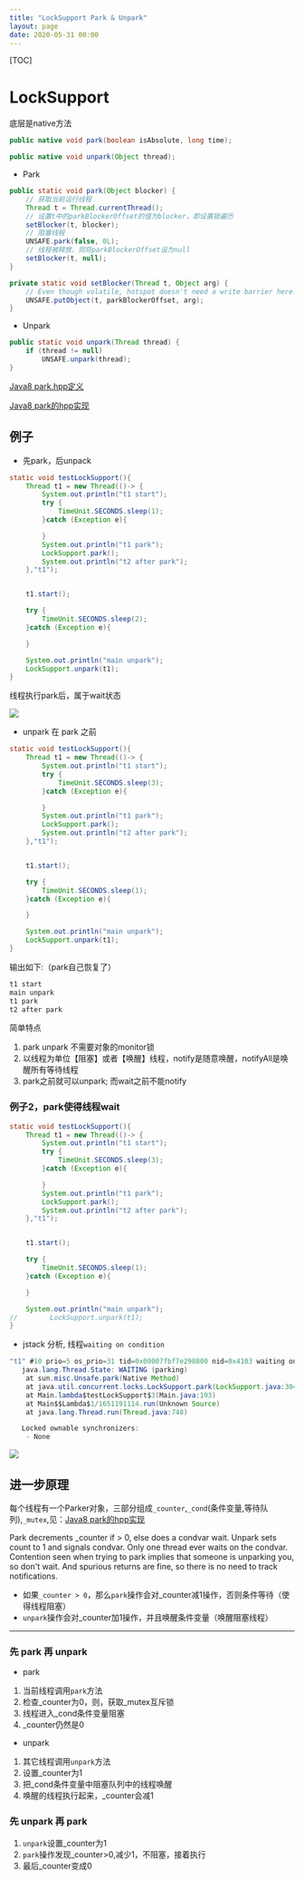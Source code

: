 ```yaml
---
title: "LockSupport Park & Unpark"
layout: page
date: 2020-05-31 00:00
---
```


[TOC]

# LockSupport

底层是native方法

```java
public native void park(boolean isAbsolute, long time);

public native void unpark(Object thread);
```

* Park

```java
public static void park(Object blocker) {
    // 获取当前运行线程
    Thread t = Thread.currentThread();
    // 设置t中的parkBlockerOffset的值为blocker，即设置锁遍历
    setBlocker(t, blocker);
    // 阻塞线程
    UNSAFE.park(false, 0L);
    // 线程被释放，则将parkBlockerOffset设为null
    setBlocker(t, null);
}

private static void setBlocker(Thread t, Object arg) {
    // Even though volatile, hotspot doesn't need a write barrier here.
    UNSAFE.putObject(t, parkBlockerOffset, arg);
}
```

* Unpark

```java
public static void unpark(Thread thread) {
    if (thread != null)
        UNSAFE.unpark(thread);
}
```

<a href="http://hg.openjdk.java.net/jdk8u/jdk8u40/hotspot/file/68577993c7db/src/share/vm/runtime/park.hpp">Java8 park.hpp定义</a>

<a href="http://hg.openjdk.java.net/jdk8u/jdk8u40/hotspot/file/95e9083cf4a7/src/os/solaris/vm/os_solaris.cpp">Java8 park的hpp实现</a>

## 例子

* 先park，后unpack

```java
static void testLockSupport(){
    Thread t1 = new Thread(()-> {
        System.out.println("t1 start");
        try {
            TimeUnit.SECONDS.sleep(1);
        }catch (Exception e){

        }
        System.out.println("t1 park");
        LockSupport.park();
        System.out.println("t2 after park");
    },"t1");


    t1.start();

    try {
        TimeUnit.SECONDS.sleep(2);
    }catch (Exception e){

    }

    System.out.println("main unpark");
    LockSupport.unpark(t1);
}
```

线程执行park后，属于wait状态

![](../../content/java_thread_concurrent/imgs/park_unpark.png)

* unpark 在 park 之前

```java
static void testLockSupport(){
    Thread t1 = new Thread(()-> {
        System.out.println("t1 start");
        try {
            TimeUnit.SECONDS.sleep(3);
        }catch (Exception e){

        }
        System.out.println("t1 park");
        LockSupport.park();
        System.out.println("t2 after park");
    },"t1");


    t1.start();

    try {
        TimeUnit.SECONDS.sleep(1);
    }catch (Exception e){

    }

    System.out.println("main unpark");
    LockSupport.unpark(t1);
}
```

输出如下:（park自己恢复了）

```java
t1 start
main unpark
t1 park
t2 after park
```

简单特点

1. park unpark 不需要对象的monitor锁
2. 以线程为单位【阻塞】或者【唤醒】线程，notify是随意唤醒，notifyAll是唤醒所有等待线程
3. park之前就可以unpark; 而wait之前不能notify

### 例子2，park使得线程wait

```java
static void testLockSupport(){
    Thread t1 = new Thread(()-> {
        System.out.println("t1 start");
        try {
            TimeUnit.SECONDS.sleep(3);
        }catch (Exception e){

        }
        System.out.println("t1 park");
        LockSupport.park();
        System.out.println("t2 after park");
    },"t1");


    t1.start();

    try {
        TimeUnit.SECONDS.sleep(1);
    }catch (Exception e){

    }

    System.out.println("main unpark");
//        LockSupport.unpark(t1);
}
```

* jstack 分析, 线程`waiting on condition`

```java
"t1" #10 prio=5 os_prio=31 tid=0x00007fbf7e290800 nid=0x4103 waiting on condition [0x000070000c06f000]
   java.lang.Thread.State: WAITING (parking)
	at sun.misc.Unsafe.park(Native Method)
	at java.util.concurrent.locks.LockSupport.park(LockSupport.java:304)
	at Main.lambda$testLockSupport$3(Main.java:193)
	at Main$$Lambda$1/1651191114.run(Unknown Source)
	at java.lang.Thread.run(Thread.java:748)

   Locked ownable synchronizers:
	- None
```

![](../../content/java_thread_concurrent/imgs/thread_park.png)

## 进一步原理

每个线程有一个Parker对象，三部分组成`_counter`,`_cond`(条件变量,等待队列),`_mutex`,见：<a href="http://hg.openjdk.java.net/jdk8u/jdk8u40/hotspot/file/95e9083cf4a7/src/os/solaris/vm/os_solaris.cpp" target="_blank">Java8 park的hpp实现</a>

Park decrements _counter if > 0, else does a condvar wait. Unpark sets count to 1 and signals condvar. Only one thread ever waits on the condvar. Contention seen when trying to park implies that someone is unparking you, so don't wait. And spurious returns are fine, so there is no need to track notifications.

* 如果`_counter > 0`，那么`park`操作会对_counter减1操作，否则条件等待（使得线程阻塞）
* `unpark`操作会对_counter加1操作，并且唤醒条件变量（唤醒阻塞线程）

---

### 先 park 再 unpark

* park

1. 当前线程调用`park`方法
2. 检查_counter为0，则，获取_mutex互斥锁
3. 线程进入_cond条件变量阻塞
4. _counter仍然是0

* unpark

1. 其它线程调用`unpark`方法
2. 设置_counter为1
3. 把_cond条件变量中阻塞队列中的线程唤醒
4. 唤醒的线程执行起来，_counter会减1

### 先 unpark 再 park

1. `unpark`设置_counter为1
2. `park`操作发现_counter>0,减少1，不阻塞，接着执行
3. 最后_counter变成0
